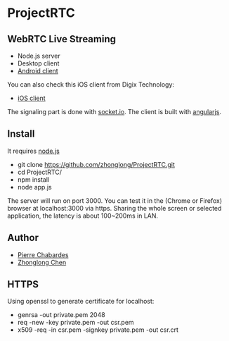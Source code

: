 # ProjectRTC

## WebRTC Live Streaming

- Node.js server
- Desktop client
- [Android client](https://github.com/zhonglong/ScreenShareRTC)

You can also check this iOS client from Digix Technology:

- [iOS client](https://github.com/digixtechnology/iOSRTC)

The signaling part is done with [socket.io](socket.io).
The client is built with [angularjs](https://angularjs.org/).

## Install

It requires [node.js](http://nodejs.org/download/)

* git clone https://github.com/zhonglong/ProjectRTC.git
* cd ProjectRTC/
* npm install
* node app.js

The server will run on port 3000.
You can test it in the (Chrome or Firefox) browser at localhost:3000 via https.
Sharing the whole screen or selected application, the latency is about 100~200ms in LAN.

## Author

- [Pierre Chabardes](mailto:pierre@chabardes.net)
- [Zhonglong Chen](mailto:zhonglong.chen@tpv-tech.com)

## HTTPS

Using openssl to generate certificate for localhost:

* genrsa -out private.pem 2048
* req -new -key private.pem -out csr.pem
* x509 -req -in csr.pem -signkey private.pem -out csr.crt
